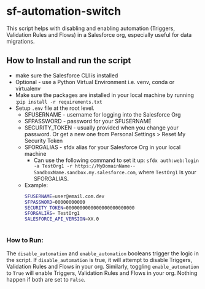 # sf-automation-switch

This script helps with disabling and enabling automation (Triggers, Validation Rules and Flows) in a Salesforce org, especially useful for data migrations.

## ****How to Install and run the script****
- make sure the Salesforce CLI is installed
- Optional - use a Python Virtual Environment i.e. venv, conda or virtualenv
- Make sure the packages are installed in your local machine by running :`pip install -r requirements.txt`
- Setup `.env` file at the root level. 
    - SFUSERNAME - username for logging into the Salesforce Org
    - SFPASSWORD - password for your SFUSERNAME
    - SECURITY_TOKEN -  usually provided when you change your password. Or get a new one from Personal Settings > Reset My Security Token
    - SFORGALIAS - sfdx alias for your Salesforce Org in your local machine
        - Can use the following command to set it up: `sfdx auth:web:login -a TestOrg1 -r https://MyDomainName--SandboxName.sandbox.my.salesforce.com`, where `TestOrg1` is your SFORGALIAS.
    - Example:
        ```bash
        SFUSERNAME=user@email.com.dev
        SFPASSWORD=00000000000
        SECURITY_TOKEN=0000000000000000000000000
        SFORGALIAS= TestOrg1
        SALESFORCE_API_VERSION=XX.0
    ```
### How to Run:

The `disable_automation` and `enable_automation` booleans trigger the logic in the script. If `disable_automation` is true, it will attempt to disable Triggers, Validation Rules and Flows in your org. Similarly, toggling `enable_automation`  to `True` will enable Triggers, Validation Rules and Flows in your org. Nothing happen if both are set to `False`.
